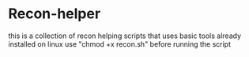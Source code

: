 # Recon-helper
this is a collection of recon helping scripts that uses basic tools already installed on linux 
use "chmod +x recon.sh" before running the script
